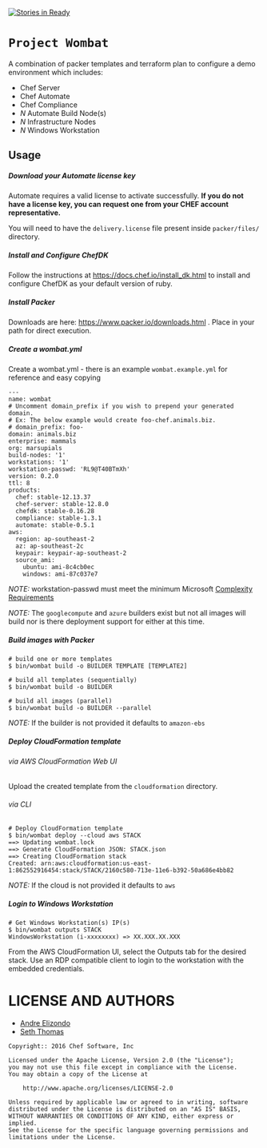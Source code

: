 [![Stories in Ready](https://badge.waffle.io/chef-cft/wombat.png?label=ready&title=Ready)](https://waffle.io/chef-cft/wombat)
# `Project Wombat`
A combination of packer templates and terraform plan to configure a demo environment which includes:

* Chef Server
* Chef Automate
* Chef Compliance
* _N_ Automate Build Node(s)
* _N_ Infrastructure Nodes
* _N_ Windows Workstation


Usage
------------

##### Download your Automate license key
Automate requires a valid license to activate successfully. **If you do
not have a license key, you can request one from your CHEF account
representative.**

You will need to have the `delivery.license` file present inside `packer/files/`
directory.

##### Install and Configure ChefDK

Follow the instructions at https://docs.chef.io/install_dk.html to install and configure ChefDK as your default version of ruby.

##### Install Packer

Downloads are here: https://www.packer.io/downloads.html . Place in your path for direct execution.

##### Create a wombat.yml

Create a wombat.yml - there is an example `wombat.example.yml` for reference and easy copying
```
---
name: wombat
# Uncomment domain_prefix if you wish to prepend your generated domain.
# Ex: The below example would create foo-chef.animals.biz.
# domain_prefix: foo-
domain: animals.biz
enterprise: mammals
org: marsupials
build-nodes: '1'
workstations: '1'
workstation-passwd: 'RL9@T40BTmXh'
version: 0.2.0
ttl: 8
products:
  chef: stable-12.13.37
  chef-server: stable-12.8.0
  chefdk: stable-0.16.28
  compliance: stable-1.3.1
  automate: stable-0.5.1
aws:
  region: ap-southeast-2
  az: ap-southeast-2c
  keypair: keypair-ap-southeast-2
  source_ami:
    ubuntu: ami-8c4cb0ec
    windows: ami-87c037e7
```

*NOTE:* workstation-passwd must meet the minimum Microsoft [Complexity Requirements](https://technet.microsoft.com/en-us/library/hh994562(v=ws.11).aspx)

*NOTE:* The `googlecompute` and `azure` builders exist but not all images will build nor is there deployment support for either at this time.

##### Build images with Packer

```
# build one or more templates
$ bin/wombat build -o BUILDER TEMPLATE [TEMPLATE2]

# build all templates (sequentially)
$ bin/wombat build -o BUILDER

# build all images (parallel)
$ bin/wombat build -o BUILDER --parallel
```

*NOTE:* If the builder is not provided it defaults to `amazon-ebs`

##### Deploy CloudFormation template

###### via AWS CloudFormation Web UI

Upload the created template from the `cloudformation` directory.

###### via CLI

```
# Deploy CloudFormation template
$ bin/wombat deploy --cloud aws STACK
==> Updating wombat.lock
==> Generate CloudFormation JSON: STACK.json
==> Creating CloudFormation stack
Created: arn:aws:cloudformation:us-east-1:862552916454:stack/STACK/2160c580-713e-11e6-b392-50a686e4bb82
```

*NOTE:* If the cloud is not provided it defaults to `aws`

##### Login to Windows Workstation

```
# Get Windows Workstation(s) IP(s)
$ bin/wombat outputs STACK
WindowsWorkstation (i-xxxxxxxx) => XX.XXX.XX.XXX
```

From the AWS CloudFormation UI, select the Outputs tab for the desired stack.
Use an RDP compatible client to login to the workstation with the embedded credentials.

LICENSE AND AUTHORS
===================
* [Andre Elizondo](https://github.com/andrewelizondo)
* [Seth Thomas](https://github.com/cheeseplus)

```text
Copyright:: 2016 Chef Software, Inc

Licensed under the Apache License, Version 2.0 (the "License");
you may not use this file except in compliance with the License.
You may obtain a copy of the License at

    http://www.apache.org/licenses/LICENSE-2.0

Unless required by applicable law or agreed to in writing, software
distributed under the License is distributed on an "AS IS" BASIS,
WITHOUT WARRANTIES OR CONDITIONS OF ANY KIND, either express or implied.
See the License for the specific language governing permissions and
limitations under the License.
```
